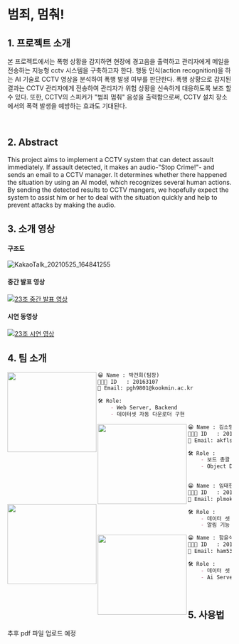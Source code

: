 # 범죄, 멈춰!

## 1. 프로젝트 소개


본 프로젝트에서는 폭행 상황을 감지하면 현장에 경고음을 출력하고 관리자에게 메일을 전송하는 지능형 cctv 시스템을 구축하고자 한다. 행동 인식(action recognition)을 하는 AI 기술로 CCTV 영상을 분석하여 폭행 발생 여부를 판단한다. 폭행 상황으로 감지된 결과는 CCTV 관리자에게 전송하여 관리자가 위험 상황을 신속하게 대응하도록 보조 할 수 있다. 또한, CCTV의 스피커가 "범죄 멈춰" 음성을 출력함으로써, CCTV 설치 장소에서의 폭력 발생을 예방하는 효과도 기대된다.


<br/>

## 2. Abstract


This project aims to implement a CCTV system that can detect assault immediately. If assault detected, it makes an audio-"Stop Crime!"- and sends an email to a CCTV manager.  It determines whether there happened the situation by using an AI model, which recognizes several human actions. By sending the detected results to CCTV mangers, we hopefully expect the system to assist him or her to deal with the situation quickly and help to prevent attacks by making the audio.
<br/>


## 3. 소개 영상
#### 구조도
![KakaoTalk_20210525_164841255](https://user-images.githubusercontent.com/54228425/119645862-750bb380-be59-11eb-835b-893846f2ad40.jpg)



#### 중간 발표 영상

[![23조 중간 발표 영상](http://img.youtube.com/vi/mTJcfbAd-b8/0.jpg)](https://youtu.be/mTJcfbAd-b8?t=0s)

#### 시연 동영상

[![23조 시연 영상](http://img.youtube.com/vi/Wo_nVTp51OM/0.jpg)](https://youtu.be/Wo_nVTp51OM?t=0s)
<br/>

## 4. 팀 소개


<img align=left src = "https://user-images.githubusercontent.com/21096675/112747542-12c93a80-8ff1-11eb-85e9-965e0c9e78d5.png" width="200px" height="180px">

```markdown
😁 Name : 박건희(팀장)
👨🏻‍💻 ID   : 20163107
📧 Email: pgh9801@kookmin.ac.kr

🛠 Role:
    - Web Server, Backend
    - 데이터셋 자동 다운로더 구현

```

<img align=left src = "https://user-images.githubusercontent.com/21096675/113386677-b5086a00-93c5-11eb-8388-1901400ac829.png" width="200px" height="180px">

```markdown
😁 Name : 김소망
👨🏻‍💻 ID   : 20163094
📧 Email: akfls745@kookmin.ac.kr

🛠 Role :
    - 보드 총괄
    - Object Detection
     
```
<img align=left src ="https://user-images.githubusercontent.com/21096675/112747550-178dee80-8ff1-11eb-9eb7-8059c506133e.png" width="200px" height="180px">

```markdown
😁 Name : 임태현
👨🏻‍💻 ID   : 20163153
📧 Email: plmoknijb15@kookmin.ac.kr

🛠 Role :
    - 데이터 셋 구축 & 모델 학습
    - 알림 기능 &  모델 성능 향상

```

<img align=left src = "https://user-images.githubusercontent.com/21096675/113386691-bafe4b00-93c5-11eb-98d9-9e3933ae8d1c.png" width="200px" height="180px">

```markdown
😁 Name : 함윤석
👨🏻‍💻 ID   : 20163175
📧 Email: ham5312@kookmin.ac.kr 

🛠 Role :
    - 데이터 셋 구축 & 모델 학습
    - Ai Server 제작 & 모델 성능 향상

```

<br/>

## 5. 사용법

추후 pdf 파일 업로드 예정
